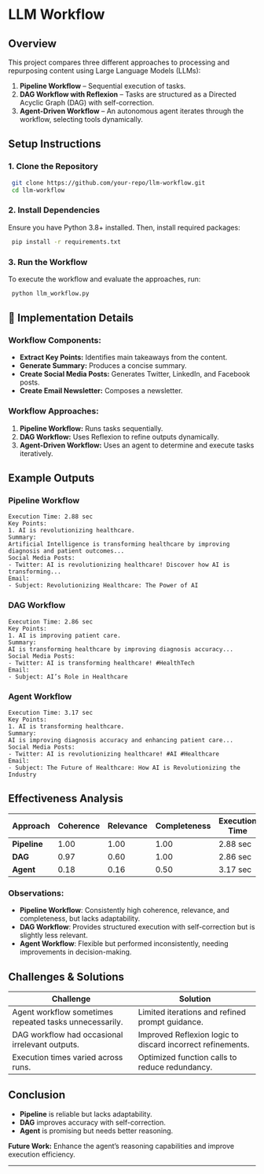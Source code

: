 # LLM Workflow

## Overview
This project compares three different approaches to processing and repurposing content using Large Language Models (LLMs):
1. **Pipeline Workflow** – Sequential execution of tasks.
2. **DAG Workflow with Reflexion** – Tasks are structured as a Directed Acyclic Graph (DAG) with self-correction.
3. **Agent-Driven Workflow** – An autonomous agent iterates through the workflow, selecting tools dynamically.

## Setup Instructions
### **1. Clone the Repository**
```sh
 git clone https://github.com/your-repo/llm-workflow.git
 cd llm-workflow
```

### **2. Install Dependencies**
Ensure you have Python 3.8+ installed. Then, install required packages:
```sh
 pip install -r requirements.txt
```

### **3. Run the Workflow**
To execute the workflow and evaluate the approaches, run:
```sh
 python llm_workflow.py
```

## 📖 Implementation Details
### **Workflow Components:**
- **Extract Key Points:** Identifies main takeaways from the content.
- **Generate Summary:** Produces a concise summary.
- **Create Social Media Posts:** Generates Twitter, LinkedIn, and Facebook posts.
- **Create Email Newsletter:** Composes a newsletter.

### **Workflow Approaches:**
1. **Pipeline Workflow:** Runs tasks sequentially.
2. **DAG Workflow:** Uses Reflexion to refine outputs dynamically.
3. **Agent-Driven Workflow:** Uses an agent to determine and execute tasks iteratively.

## Example Outputs
### **Pipeline Workflow**
```
Execution Time: 2.88 sec
Key Points:
1. AI is revolutionizing healthcare.
Summary:
Artificial Intelligence is transforming healthcare by improving diagnosis and patient outcomes...
Social Media Posts:
- Twitter: AI is revolutionizing healthcare! Discover how AI is transforming...
Email:
- Subject: Revolutionizing Healthcare: The Power of AI
```

### **DAG Workflow**
```
Execution Time: 2.86 sec
Key Points:
1. AI is improving patient care.
Summary:
AI is transforming healthcare by improving diagnosis accuracy...
Social Media Posts:
- Twitter: AI is transforming healthcare! #HealthTech
Email:
- Subject: AI’s Role in Healthcare
```

### **Agent Workflow**
```
Execution Time: 3.17 sec
Key Points:
1. AI is transforming healthcare.
Summary:
AI is improving diagnosis accuracy and enhancing patient care...
Social Media Posts:
- Twitter: AI is revolutionizing healthcare! #AI #Healthcare
Email:
- Subject: The Future of Healthcare: How AI is Revolutionizing the Industry
```

## Effectiveness Analysis
| Approach   | Coherence | Relevance | Completeness | Execution Time |
|------------|-----------|-----------|--------------|---------------|
| **Pipeline** | 1.00 | 1.00 | 1.00 | 2.88 sec |
| **DAG** | 0.97 | 0.60 | 1.00 | 2.86 sec |
| **Agent** | 0.18 | 0.16 | 0.50 | 3.17 sec |

### **Observations:**
- **Pipeline Workflow**: Consistently high coherence, relevance, and completeness, but lacks adaptability.
- **DAG Workflow**: Provides structured execution with self-correction but is slightly less relevant.
- **Agent Workflow**: Flexible but performed inconsistently, needing improvements in decision-making.

## Challenges & Solutions
| Challenge | Solution |
|-----------|----------|
| Agent workflow sometimes repeated tasks unnecessarily. | Limited iterations and refined prompt guidance. |
| DAG workflow had occasional irrelevant outputs. | Improved Reflexion logic to discard incorrect refinements. |
| Execution times varied across runs. | Optimized function calls to reduce redundancy. |

## Conclusion
- **Pipeline** is reliable but lacks adaptability.
- **DAG** improves accuracy with self-correction.
- **Agent** is promising but needs better reasoning.

**Future Work:** Enhance the agent’s reasoning capabilities and improve execution efficiency.

---

